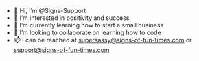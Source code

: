 - 👋 Hi, I’m @Signs-Support
- 👀 I’m interested in positivity and success
- 🌱 I’m currently learning how to start a small business
- 💞️ I’m looking to collaborate on learning how to code
- 📫 I can be reached at supersassy@signs-of-fun-times.com or support@signs-of-fun-times.com 

<!---
Signs-Support/Signs-Support is a ✨ special ✨ repository because its `README.md` (this file) appears on your GitHub profile.
You can click the Preview link to take a look at your changes.
--->
